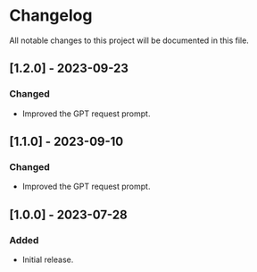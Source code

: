 # Changelog

All notable changes to this project will be documented in this file.

## [1.2.0] - 2023-09-23

### Changed

- Improved the GPT request prompt.

## [1.1.0] - 2023-09-10

### Changed

- Improved the GPT request prompt.

## [1.0.0] - 2023-07-28

### Added

- Initial release.
